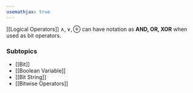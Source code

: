 ```yaml
---
usemathjax: true
---
```


[[Logical Operators]] $\wedge, \vee, \oplus$ can have notation as **AND, OR, XOR** when used as bit operators.

### Subtopics
- [[Bit]]
- [[Boolean Variable]]
- [[Bit String]]
- [[Bitwise Operators]]